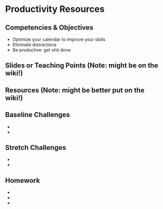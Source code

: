 # Productivity Resources

## Competencies & Objectives
* Optimize your calendar to improve your skills
* Eliminate distractions
* Be productive: get shit done

## Slides or Teaching Points (Note: might be on the wiki!)

## Resources (Note: might be better put on the wiki!)

## Baseline Challenges
* 
*

## Stretch Challenges
* 
*

## Homework
* 
*
*

